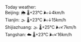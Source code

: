 Today weather:  
Beijing: 🌦   🌡️+23°C 🌬️↓4km/h  
Tianjin: 🌫  🌡️+23°C 🌬️↓15km/h  
Shijiazhuang: 🌫  🌡️+25°C 🌬️↙7km/h  
Tangshan: ☁️   🌡️+23°C 🌬️↙16km/h  
